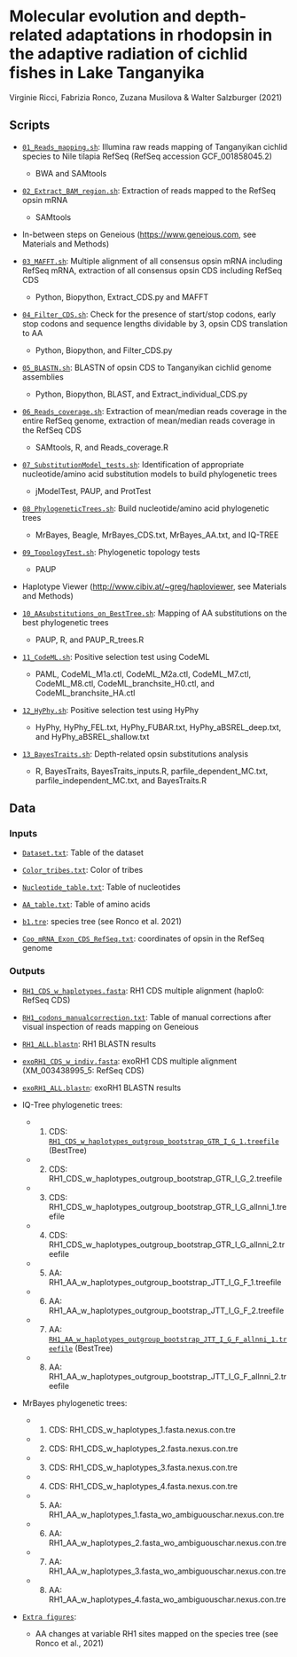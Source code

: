 # Molecular evolution and depth-related adaptations in rhodopsin in the adaptive radiation of cichlid fishes in Lake Tanganyika
Virginie Ricci, Fabrizia Ronco, Zuzana Musilova & Walter Salzburger (2021)

## Scripts

* [`01_Reads_mapping.sh`](Scripts/01_Reads_mapping.sh): Illumina raw reads mapping of Tanganyikan cichlid species to Nile tilapia RefSeq (RefSeq accession GCF_001858045.2)
  * BWA and SAMtools

* [`02_Extract_BAM_region.sh`](Scripts/02_Extract_BAM_region.sh): Extraction of reads mapped to the RefSeq opsin mRNA
  * SAMtools

* In-between steps on Geneious (https://www.geneious.com, see Materials and Methods)

* [`03_MAFFT.sh`](Scripts/03_MAFFT.sh): Multiple alignment of all consensus opsin mRNA including RefSeq mRNA, extraction of all consensus opsin CDS including RefSeq CDS
  * Python, Biopython, Extract_CDS.py and MAFFT

* [`04_Filter_CDS.sh`](Scripts/04_Filter_CDS.sh): Check for the presence of start/stop codons, early stop codons and sequence lengths dividable by 3, opsin CDS translation to AA
  * Python, Biopython, and Filter_CDS.py

* [`05_BLASTN.sh`](Scripts/05_BLASTN.sh): BLASTN of opsin CDS to Tanganyikan cichlid genome assemblies
  * Python, Biopython, BLAST, and Extract_individual_CDS.py

* [`06_Reads_coverage.sh`](Scripts/06_Reads_coverage.sh): Extraction of mean/median reads coverage in the entire RefSeq genome, extraction of mean/median reads coverage in the RefSeq CDS
  * SAMtools, R, and Reads_coverage.R

* [`07_SubstitutionModel_tests.sh`](Scripts/07_SubstitutionModel_tests.sh): Identification of appropriate nucleotide/amino acid substitution models to build phylogenetic trees
  * jModelTest, PAUP, and ProtTest

* [`08_PhylogeneticTrees.sh`](Scripts/08_PhylogeneticTrees.sh): Build nucleotide/amino acid phylogenetic trees
  * MrBayes, Beagle, MrBayes_CDS.txt, MrBayes_AA.txt, and IQ-TREE

* [`09_TopologyTest.sh`](Scripts/09_TopologyTest.sh): Phylogenetic topology tests
  * PAUP

* Haplotype Viewer (http://www.cibiv.at/~greg/haploviewer, see Materials and Methods)

* [`10_AAsubstitutions_on_BestTree.sh`](Scripts/10_AAsubstitutions_on_BestTree.sh): Mapping of AA substitutions on the best phylogenetic trees
  * PAUP, R, and PAUP_R_trees.R

* [`11_CodeML.sh`](Scripts/11_CodeML.sh): Positive selection test using CodeML
  * PAML, CodeML_M1a.ctl, CodeML_M2a.ctl, CodeML_M7.ctl, CodeML_M8.ctl,  CodeML_branchsite_H0.ctl, and CodeML_branchsite_HA.ctl

* [`12_HyPhy.sh`](Scripts/12_HyPhy.sh): Positive selection test using HyPhy
  * HyPhy, HyPhy_FEL.txt, HyPhy_FUBAR.txt, HyPhy_aBSREL_deep.txt, and HyPhy_aBSREL_shallow.txt

* [`13_BayesTraits.sh`](Scripts/13_BayesTraits.sh): Depth-related opsin substitutions analysis
  * R, BayesTraits, BayesTraits_inputs.R, parfile_dependent_MC.txt, parfile_independent_MC.txt, and BayesTraits.R

## Data

### Inputs

* [`Dataset.txt`](Data/Dataset.txt): Table of the dataset

* [`Color_tribes.txt`](Data/Color_tribes.txt): Color of tribes

* [`Nucleotide_table.txt`](Data/Nucleotide_table.txt): Table of nucleotides

* [`AA_table.txt`](Data/AA_table.txt): Table of amino acids

* [`b1.tre`](Data/b1.tre): species tree (see Ronco et al. 2021)

* [`Coo_mRNA_Exon_CDS_RefSeq.txt`](Data/Coo_mRNA_Exon_CDS_RefSeq.txt): coordinates of opsin in the RefSeq genome

### Outputs

* [`RH1_CDS_w_haplotypes.fasta`](Data/RH1_CDS_w_haplotypes.fasta): RH1 CDS multiple alignment (haplo0: RefSeq CDS)

* [`RH1_codons_manualcorrection.txt`](Data/RH1_codons_manualcorrection.txt): Table of manual corrections after visual inspection of reads mapping on Geneious

* [`RH1_ALL.blastn`](Data/RH1_ALL.blastn): RH1 BLASTN results

* [`exoRH1_CDS_w_indiv.fasta`](Data/exoRH1_CDS_w_indiv.fasta): exoRH1 CDS multiple alignment (XM_003438995_5: RefSeq CDS)

* [`exoRH1_ALL.blastn`](Data/exoRH1_ALL.blastn): exoRH1 BLASTN results

* IQ-Tree phylogenetic trees:
  * 1) CDS: [`RH1_CDS_w_haplotypes_outgroup_bootstrap_GTR_I_G_1.treefile`](Data/RH1_CDS_w_haplotypes_outgroup_bootstrap_GTR_I_G_1.treefile) (BestTree)
  * 2) CDS: RH1_CDS_w_haplotypes_outgroup_bootstrap_GTR_I_G_2.treefile
  * 3) CDS: RH1_CDS_w_haplotypes_outgroup_bootstrap_GTR_I_G_allnni_1.treefile
  * 4) CDS: RH1_CDS_w_haplotypes_outgroup_bootstrap_GTR_I_G_allnni_2.treefile

  * 5) AA: RH1_AA_w_haplotypes_outgroup_bootstrap_JTT_I_G_F_1.treefile
  * 6) AA: RH1_AA_w_haplotypes_outgroup_bootstrap_JTT_I_G_F_2.treefile
  * 7) AA: [`RH1_AA_w_haplotypes_outgroup_bootstrap_JTT_I_G_F_allnni_1.treefile`](Data/RH1_AA_w_haplotypes_outgroup_bootstrap_JTT_I_G_F_allnni_1.treefile) (BestTree)
  * 8) AA: RH1_AA_w_haplotypes_outgroup_bootstrap_JTT_I_G_F_allnni_2.treefile

* MrBayes phylogenetic trees:
  * 1) CDS: RH1_CDS_w_haplotypes_1.fasta.nexus.con.tre
  * 2) CDS: RH1_CDS_w_haplotypes_2.fasta.nexus.con.tre
  * 3) CDS: RH1_CDS_w_haplotypes_3.fasta.nexus.con.tre
  * 4) CDS: RH1_CDS_w_haplotypes_4.fasta.nexus.con.tre

  * 5) AA: RH1_AA_w_haplotypes_1.fasta_wo_ambiguouschar.nexus.con.tre
  * 6) AA: RH1_AA_w_haplotypes_2.fasta_wo_ambiguouschar.nexus.con.tre
  * 7) AA: RH1_AA_w_haplotypes_3.fasta_wo_ambiguouschar.nexus.con.tre
  * 8) AA: RH1_AA_w_haplotypes_4.fasta_wo_ambiguouschar.nexus.con.tre

* [`Extra figures`](Data/Extra_figures):
  * AA changes at variable RH1 sites mapped on the species tree (see Ronco et al., 2021)
